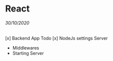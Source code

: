# React

###### 30/10/2020
[x] Backend App Todo
[x] NodeJs settings Server
  + Middlewares
  + Starting Server